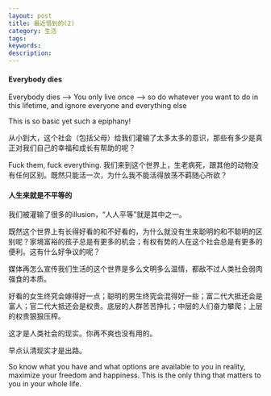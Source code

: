 ```yaml
---
layout: post
title: 最近悟到的(2)
category: 生活
tags: 
keywords: 
description: 
---
```


#### Everybody dies 
Everybody dies -->  You only live once  -->  so do whatever you want to do in this lifetime, and ignore everyone and everything else

This is so basic yet such a epiphany!

从小到大，这个社会（包括父母）给我们灌输了太多太多的意识，那些有多少是真正对我们自己的幸福和成长有帮助的呢？

Fuck them, fuck everything. 我们来到这个世界上，生老病死，跟其他的动物没有任何区别。既然只能活一次，为什么我不能活得放荡不羁随心所欲？

#### 人生来就是不平等的
我们被灌输了很多的illusion，“人人平等”就是其中之一。

既然这个世界上有长得好看的和不好看的，为什么就没有生来聪明的和不聪明的区别呢？家境富裕的孩子总是有更多的机会；有权有势的人在这个社会总是有更多的便利。这有什么好争议的呢？

媒体再怎么宣传我们生活的这个世界是多么文明多么温情，都敌不过人类社会弱肉强食的本质。

好看的女生终究会嫁得好一点；聪明的男生终究会混得好一些；富二代大抵还会是富人；官二代大抵还会是权贵。底层的人群苦苦挣扎；中层的人们奋力攀爬；上层的权贵狠狠压榨。

这才是人类社会的现实。你再不爽也没有用的。

早点认清现实才是出路。

So know what you have and what options are available to you in reality, maximize your freedom and happiness. This is the only thing that matters to you in your whole life. 

